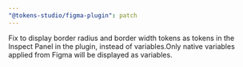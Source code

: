 ```yaml
---
"@tokens-studio/figma-plugin": patch
---
```


Fix to display border radius and border width tokens as tokens in the Inspect Panel in the plugin, instead of variables.Only native variables applied from Figma will be displayed as variables.
